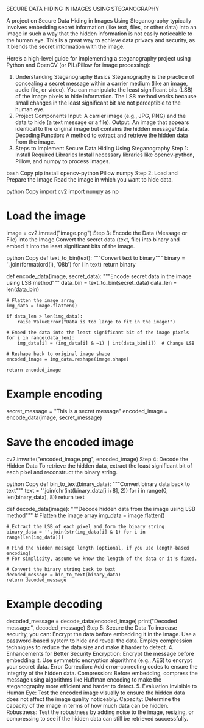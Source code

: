 SECURE DATA HIDING IN IMAGES USING STEGANOGRAPHY

A project on Secure Data Hiding in Images Using Steganography typically involves embedding secret information (like text, files, or other data) into an image in such a way that the hidden information is not easily noticeable to the human eye. This is a great way to achieve data privacy and security, as it blends the secret information with the image.

Here’s a high-level guide for implementing a steganography project using Python and OpenCV (or PIL/Pillow for image processing):

1. Understanding Steganography Basics
Steganography is the practice of concealing a secret message within a carrier medium (like an image, audio file, or video).
You can manipulate the least significant bits (LSB) of the image pixels to hide information. The LSB method works because small changes in the least significant bit are not perceptible to the human eye.
2. Project Components
Input: A carrier image (e.g., JPG, PNG) and the data to hide (a text message or a file).
Output: An image that appears identical to the original image but contains the hidden message/data.
Decoding Function: A method to extract and retrieve the hidden data from the image.
3. Steps to Implement Secure Data Hiding Using Steganography
Step 1: Install Required Libraries
Install necessary libraries like opencv-python, Pillow, and numpy to process images.

bash
Copy
pip install opencv-python Pillow numpy
Step 2: Load and Prepare the Image
Read the image in which you want to hide data.

python
Copy
import cv2
import numpy as np

# Load the image
image = cv2.imread("image.png")
Step 3: Encode the Data (Message or File) into the Image
Convert the secret data (text, file) into binary and embed it into the least significant bits of the image.

python
Copy
def text_to_bin(text):
    """Convert text to binary"""
    binary = ''.join(format(ord(i), '08b') for i in text)
    return binary

def encode_data(image, secret_data):
    """Encode secret data in the image using LSB method"""
    data_bin = text_to_bin(secret_data)
    data_len = len(data_bin)

    # Flatten the image array
    img_data = image.flatten()

    if data_len > len(img_data):
        raise ValueError("Data is too large to fit in the image!")

    # Embed the data into the least significant bit of the image pixels
    for i in range(data_len):
        img_data[i] = (img_data[i] & ~1) | int(data_bin[i])  # Change LSB

    # Reshape back to original image shape
    encoded_image = img_data.reshape(image.shape)
    
    return encoded_image

# Example encoding
secret_message = "This is a secret message"
encoded_image = encode_data(image, secret_message)

# Save the encoded image
cv2.imwrite("encoded_image.png", encoded_image)
Step 4: Decode the Hidden Data
To retrieve the hidden data, extract the least significant bit of each pixel and reconstruct the binary string.

python
Copy
def bin_to_text(binary_data):
    """Convert binary data back to text"""
    text = ''.join(chr(int(binary_data[i:i+8], 2)) for i in range(0, len(binary_data), 8))
    return text

def decode_data(image):
    """Decode hidden data from the image using LSB method"""
    # Flatten the image array
    img_data = image.flatten()

    # Extract the LSB of each pixel and form the binary string
    binary_data = ''.join(str(img_data[i] & 1) for i in range(len(img_data)))

    # Find the hidden message length (optional, if you use length-based encoding)
    # For simplicity, assume we know the length of the data or it's fixed.

    # Convert the binary string back to text
    decoded_message = bin_to_text(binary_data)
    return decoded_message

# Example decoding
decoded_message = decode_data(encoded_image)
print("Decoded message:", decoded_message)
Step 5: Secure the Data
To increase security, you can:
Encrypt the data before embedding it in the image.
Use a password-based system to hide and reveal the data.
Employ compression techniques to reduce the data size and make it harder to detect.
4. Enhancements for Better Security
Encryption: Encrypt the message before embedding it. Use symmetric encryption algorithms (e.g., AES) to encrypt your secret data.
Error Correction: Add error-correcting codes to ensure the integrity of the hidden data.
Compression: Before embedding, compress the message using algorithms like Huffman encoding to make the steganography more efficient and harder to detect.
5. Evaluation
Invisible to Human Eye: Test the encoded image visually to ensure the hidden data does not affect the image quality noticeably.
Capacity: Determine the capacity of the image in terms of how much data can be hidden.
Robustness: Test the robustness by adding noise to the image, resizing, or compressing to see if the hidden data can still be retrieved successfully.
